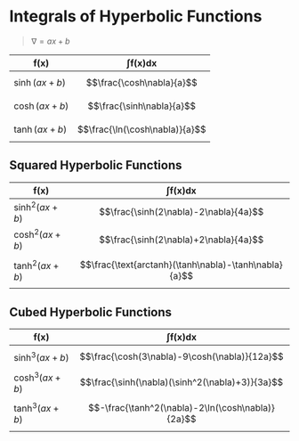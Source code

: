 # Integrals of Hyperbolic Functions

> $\nabla = ax+b$

| $\boldsymbol{f(x)}$ | $\boldsymbol{\int f(x) dx}$ |
|--|--|
| $\sinh(ax+b)$ | $$\frac{\cosh\nabla}{a}$$ |
| $\cosh(ax+b)$ | $$\frac{\sinh\nabla}{a}$$ |
| $\tanh(ax+b)$ | $$\frac{\ln(\cosh\nabla)}{a}$$ |

## Squared Hyperbolic Functions

| $\boldsymbol{f(x)}$ | $\boldsymbol{\int f(x) dx}$ |
|--|--|
| $\sinh^2(ax+b)$ | $$\frac{\sinh(2\nabla)-2\nabla}{4a}$$ |
| $\cosh^2(ax+b)$ | $$\frac{\sinh(2\nabla)+2\nabla}{4a}$$ |
| $\tanh^2(ax+b)$ | $$\frac{\text{arctanh}(\tanh\nabla)-\tanh\nabla}{a}$$ |

## Cubed Hyperbolic Functions

| $\boldsymbol{f(x)}$ | $\boldsymbol{\int f(x) dx}$ |
|--|--|
| $\sinh^3(ax+b)$ | $$\frac{\cosh(3\nabla)-9\cosh(\nabla)}{12a}$$ |
| $\cosh^3(ax+b)$ | $$\frac{\sinh(\nabla)(\sinh^2(\nabla)+3)}{3a}$$ |
| $\tanh^3(ax+b)$ | $$-\frac{\tanh^2(\nabla)-2\ln(\cosh\nabla)}{2a}$$ |
